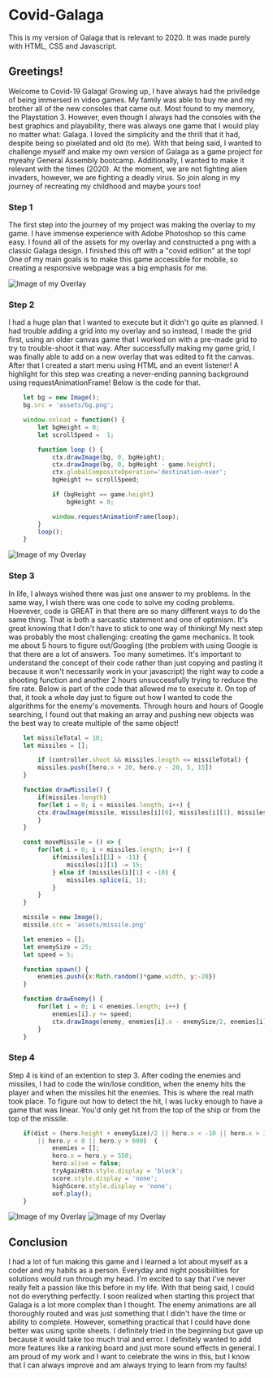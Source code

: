 # Covid-Galaga
This is my version of Galaga that is relevant to 2020. It was made purely with HTML, CSS and Javascript.

## Greetings!
Welcome to Covid-19 Galaga! Growing up, I have always had the priviledge of being immersed in video games. My family was able to buy me and my brother all of the new consoles that came out. Most found to my memory, the Playstation 3. However, even though I always had the consoles with the best graphics and playability, there was always one game that I would play no matter what: Galaga. I loved the simplicity and the thrill that it had, despite being so pixelated and old (to me). 
With that being said, I wanted to challenge myself and make my own version of Galaga as a game project for myeahy General Assembly bootcamp. Additionally, I wanted to make it relevant with the times (2020). At the moment, we are not fighting alien invaders, however, we are fighting a deadly virus. 
So join along in my journey of recreating my childhood and maybe yours too!

### Step 1
The first step into the journey of my project was making the overlay to my game. I have immense experience with Adobe Photoshop so this came easy. I found all of the assets for my overlay and constructed a png with a classic Galaga design.
I finished this off with a "covid edition" at the top!
One of my main goals is to make this game accessible for mobile, so creating a responsive webpage was a big emphasis for me.

![Image of my Overlay](./assets/galaga-overlay.png)

### Step 2
I had a huge plan that I wanted to execute but it didn't go quite as planned. I had trouble adding a grid into my overlay and so instead, I made the grid first, using an older canvas game that I worked on with a pre-made grid to try to trouble-shoot it that way. After successfully making my game grid, I was finally able to add on a new overlay that was edited to fit the canvas. After that I created a start menu using HTML and an event listener!
A highlight for this step was creating a never-ending panning background using requestAnimationFrame! Below is the code for that.

```javascript
    let bg = new Image();
    bg.src = 'assets/bg.png';

    window.onload = function() {
        let bgHeight = 0;
        let scrollSpeed =  1;

        function loop () {
            ctx.drawImage(bg, 0, bgHeight);
            ctx.drawImage(bg, 0, bgHeight - game.height);
            ctx.globalCompositeOperation='destination-over';
            bgHeight += scrollSpeed;

            if (bgHeight == game.height)
                bgHeight = 0;

            window.requestAnimationFrame(loop);
        }
        loop();
    }
```

![Image of my Overlay](./assets/galaga-ss1.png)

### Step 3
In life, I always wished there was just one answer to my problems. In the same way, I wish there was one code to solve my coding problems. Hoevever, code is GREAT in that there are so many different ways to do the same thing. That is both a sarcastic statement and one of optimism. It's great knowing that I don't have to stick to one way of thinking!
My next step was probably the most challenging: creating the game mechanics. 
It took me about 5 hours to figure out/Googling (the problem with using Google is that there are a lot of answers. Too many sometimes. It's important to understand the concept of their code rather than just copying and pasting it because it won't necessarily work in your javascript) the right way to code a shooting function and another 2 hours unsuccessfully trying to reduce the fire rate. Below is part of the code that allowed me to execute it. On top of that, it took a whole day just to figure out how I wanted to code the algorithms for the enemy's movements. Through hours and hours of Google searching, I found out that making an array and pushing new objects was the best way to create multiple of the same object!

```javascript
    let missileTotal = 10;
    let missiles = [];

        if (controller.shoot && missiles.length <= missileTotal) {
        missiles.push([hero.x + 20, hero.y - 20, 5, 15])
    }  

    function drawMissile() {
        if(missiles.length)
        for(let i = 0; i < missiles.length; i++) {
        ctx.drawImage(missile, missiles[i][0], missiles[i][1], missiles[i][2], missiles[i][3]);
        }
    }

    const moveMissile = () => { 
        for(let i = 0; i < missiles.length; i++) {
            if(missiles[i][1] > -11) {
                missiles[i][1] -= 15;
            } else if (missiles[i][1] < -10) {
                missiles.splice(i, 1);
            }
        }
    }

    missile = new Image();
    missile.src = 'assets/missile.png'  
```

```javascript
    let enemies = [];
    let enemySize = 25;
    let speed = 5;

    function spawn() {
        enemies.push({x:Math.random()*game.width, y:-20}) 
    }

    function drawEnemy() {
        for(let i = 0; i < enemies.length; i++) {
            enemies[i].y += speed;
            ctx.drawImage(enemy, enemies[i].x - enemySize/2, enemies[i].y - enemySize/2, enemySize, enemySize);
        }
    }
```

### Step 4 
Step 4 is kind of an extention to step 3. After coding the enemies and missiles, I had to code the win/lose condition, when the enemy hits the player and when the missiles hit the enemies. This is where the real math took place. To figure out how to detect the hit, I was lucky enough to have a game that was linear. You'd only get hit from the top of the ship or from the top of the missile. 

```javascript
    if(dist < (hero.height + enemySize)/2 || hero.x < -10 || hero.x > 350
        || hero.y < 0 || hero.y > 600)  {
            enemies = [];
            hero.x = hero.y = 550;
            hero.alive = false;
            tryAgainBtn.style.display = 'block';
            score.style.display = 'none';
            highScore.style.display = 'none';
            oof.play();
    }
```

![Image of my Overlay](./assets/enemy3.png) ![Image of my Overlay](./assets/ship.png)

## Conclusion
I had a lot of fun making this game and I learned a lot about myself as a coder and my habits as a person. Everyday and night possibilities for solutions would run through my head. I'm excited to say that I've never really felt a passion like this before in my life. 
With that being said, I could not do everything perfectly. I soon realized when starting this project that Galaga is a lot more complex than I thought. The enemy animations are all thoroughly routed and was just something that I didn't have the time or ability to complete. However, something practical that I could have done better was using sprite sheets. I definitely tried in the beginning but gave up because it would take too much trial and error.
I definitely wanted to add more features like a ranking board and just more sound effects in general.
I am proud of my work and I want to celebrate the wins in this, but I know that I can always improve and am always trying to learn from my faults!